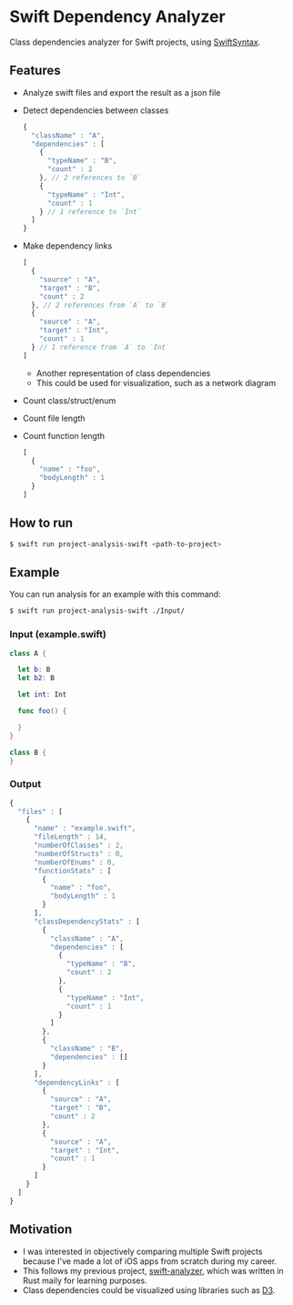 # Swift Dependency Analyzer

Class dependencies analyzer for Swift projects, using [SwiftSyntax](https://github.com/apple/swift-syntax).

## Features
- Analyze swift files and export the result as a json file
- Detect dependencies between classes
  ```javascript
  {
    "className" : "A",
    "dependencies" : [
      {
        "typeName" : "B",
        "count" : 2
      }, // 2 references to `B`
      {
        "typeName" : "Int",
        "count" : 1
      } // 1 reference to `Int`
    ]
  }
  ```
- Make dependency links
  ```javascript
  [
    {
      "source" : "A",
      "target" : "B",
      "count" : 2
    }, // 2 references from `A` to `B`
    {
      "source" : "A",
      "target" : "Int",
      "count" : 1
    } // 1 reference from `A` to `Int`
  ]
  ```
  - Another representation of class dependencies
  - This could be used for visualization, such as a network diagram

- Count class/struct/enum
- Count file length
- Count function length
  ```javascript
  [
    {
      "name" : "foo",
      "bodyLength" : 1
    }
  ]
  ```

## How to run
```bash
$ swift run project-analysis-swift <path-to-project>
```

## Example

You can run analysis for an example with this command:
```bash
$ swift run project-analysis-swift ./Input/
```

### Input (example.swift)
```swift
class A {

  let b: B
  let b2: B

  let int: Int

  func foo() {

  }
}

class B {
}
```

### Output
```javascript
{
  "files" : [
    {
      "name" : "example.swift",
      "fileLength" : 14,
      "numberOfClasses" : 2,
      "numberOfStructs" : 0,
      "numberOfEnums" : 0,
      "functionStats" : [
        {
          "name" : "foo",
          "bodyLength" : 1
        }
      ],
      "classDependencyStats" : [
        {
          "className" : "A",
          "dependencies" : [
            {
              "typeName" : "B",
              "count" : 2
            },
            {
              "typeName" : "Int",
              "count" : 1
            }
          ]
        },
        {
          "className" : "B",
          "dependencies" : []
        }
      ],
      "dependencyLinks" : [
        {
          "source" : "A",
          "target" : "B",
          "count" : 2
        },
        {
          "source" : "A",
          "target" : "Int",
          "count" : 1
        }
      ]
    }
  ]
}
```

## Motivation
- I was interested in objectively comparing multiple Swift projects because I've made a lot of iOS apps from scratch during my career.
- This follows my previous project, [swift-analyzer](https://github.com/yoching/swift-analyzer), which was written in Rust maily for learning purposes.
- Class dependencies could be visualized using libraries such as [D3](https://d3js.org/).
